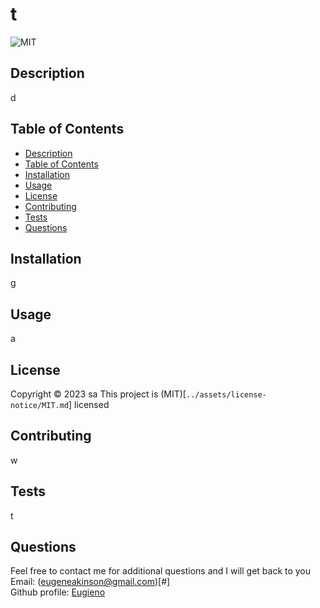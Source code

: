 # t
  ![MIT](https://img.shields.io/github/license/Eugieno/my-readme-maker) 
  
  
  ## Description
  d
  
  ## Table of Contents
  * [Description](#description)
  * [Table of Contents](#table-of-contents)
  * [Installation](#installation)
  * [Usage](#usage)
  * [License](#license)
  * [Contributing](#contributing)
  * [Tests](#tests)
  * [Questions](#questions)
  
  
  ## Installation
  g
  
  ## Usage
  a
  
  ## License
  Copyright &copy; 2023 sa
  This project is (MIT)[`../assets/license-notice/MIT.md`] licensed
  
  ## Contributing
  w
  
  ## Tests
  t
  
  ## Questions
  Feel free to contact me for additional questions and I will get back to you  
  Email: (eugeneakinson@gmail.com)[#]  
  Github profile: [Eugieno](https://github.com/Eugieno)
